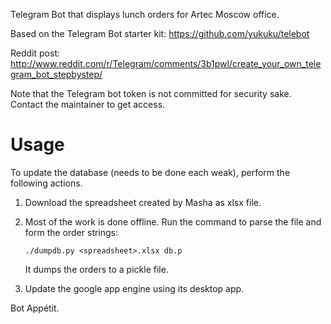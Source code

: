 Telegram Bot that displays lunch orders for Artec Moscow office.

Based on the Telegram Bot starter kit: https://github.com/yukuku/telebot

Reddit post: http://www.reddit.com/r/Telegram/comments/3b1pwl/create_your_own_telegram_bot_stepbystep/

Note that the Telegram bot token is not committed for security sake. Contact the maintainer to get access.

Usage
=====

To update the database (needs to be done each weak), perform the following actions.

1. Download the spreadsheet created by Masha as xlsx file.

2. Most of the work is done offline. Run the command to parse the file and form the order strings:
    ```
    ./dumpdb.py <spreadsheet>.xlsx db.p
    ```
    It dumps the orders to a pickle file.

3. Update the google app engine using its desktop app.

Bot Appétit.
